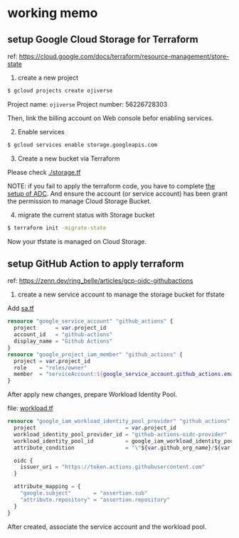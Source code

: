 # working memo

## setup Google Cloud Storage for Terraform

ref: https://cloud.google.com/docs/terraform/resource-management/store-state

1. create a new project

```bash
$ gcloud projects create ojiverse
```

Project name: `ojiverse`
Project number: 56226728303

Then, link the billing account on Web console befor enabling services.

2. Enable services

```bash
$ gcloud services enable storage.googleapis.com
```

3. Create a new bucket via Terraform

Please check [./storage.tf](./storage.tf)

NOTE: if you fail to apply the terraform code, you have to complete [the setup of ADC](https://cloud.google.com/docs/authentication/provide-credentials-adc?hl=ja). And ensure the account (or service account) has been grant the permission to manage Cloud Storage Bucket.

4. migrate the current status with Storage bucket

```bash
$ terraform init -migrate-state
```

Now your tfstate is managed on Cloud Storage.

## setup GitHub Action to apply terraform

ref: https://zenn.dev/ring_belle/articles/gcp-oidc-githubactions

1. create a new service account to manage the storage bucket for tfstate

Add [sa.tf](./sa.tf)

```terraform
resource "google_service_account" "github_actions" {
  project      = var.project_id
  account_id   = "github-actions"
  display_name = "Github Actions"
}
resource "google_project_iam_member" "github_actions" {
  project = var.project_id
  role    = "roles/owner"
  member  = "serviceAccount:${google_service_account.github_actions.email}"
}
```

After apply new changes, prepare Workload Identity Pool.

file: [workload.tf](./workload.tf)

```terraform
resource "google_iam_workload_identity_pool_provider" "github_actions" {
  project                            = var.project_id
  workload_identity_pool_provider_id = "github-actions-oidc-provider"
  workload_identity_pool_id          = google_iam_workload_identity_pool.github_actions.workload_identity_pool_id
  attribute_condition                = "\"${var.github_org_name}/${var.github_org_name}\" == assertion.repository"

  oidc {
    issuer_uri = "https://token.actions.githubusercontent.com"
  }

  attribute_mapping = {
    "google.subject"       = "assertion.sub"
    "attribute.repository" = "assertion.repository"
  }
}
```
After created, associate the service account and the workload pool.